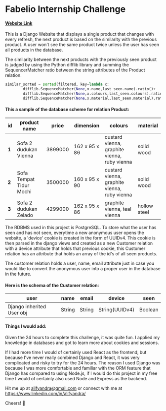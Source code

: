 # Fabelio Internship Challenge

#### [Website Link](alifyandra-fabelio.herokuapp.com)

This is a Django Website that displays a single product that changes with every refresh, the next product is based on the similarity with the previous product. A user won't see the same product twice unless the user has seen all products in the database.

The similarity between the next products with the previously seen product is judged by using the Python difflib library and summing the SequencerMatcher ratio between the string attributes of the Product relation.

```Python
similar_sorted = sorted(filtered, key=lambda x:
        difflib.SequenceMatcher(None,x.name,last_seen.name).ratio()+
        difflib.SequenceMatcher(None,x.colours,last_seen.colours).ratio()+
        difflib.SequenceMatcher(None,x.material,last_seen.material).ratio(), reverse=True)
```



#### This a sample of the database scheme for relation Product:

| **id** | **product name**        | **price** | **dimension** | **colours**                                  | **material** |
| ------ | ----------------------- | --------- | ------------- | -------------------------------------------- | ------------ |
| **1**  | Sofa 2 dudukan Vienna   | 3899000   | 162 x 95 x 86 | custard vienna, graphite vienna, ruby vienna | solid wood   |
| **2**  | Sofa Tempat Tidur Mochi | 3500000   | 160 x 95 x 90 | custard vienna, graphite vienna, ruby vienna | solid wood   |
| **3**  | Sofa 2 dudukan Zelado   | 4299000   | 162 x 95 x 86 | graphite vienna, teal vienna                 | hollow steel |

The RDBMS used in this project is PostgreSQL. To store what the user has seen and has not seen, everytime a new anonymous user opens the website, a 'device' cookie is created in the form of UUIDv4. This cookie is then parsed in the django views and created as a new Customer relation with a device attribute that holds that previous cookie, this Customer relation has an attribute that holds an array of the id's of all seen products. 

The customer relation holds a user, name, email attribute just in case you would like to convert the anonymous user into a proper user in the database in the future.

#### Here is the schema of the Customer relation:

| user                      | name   | email  | device         | seen    |
| ------------------------- | ------ | ------ | -------------- | ------- |
| Django inherited User obj | String | String | String(UUIDv4) | Boolean |



#### Things I would add:

Given the 24 hours to complete this challenge, it was quite fun. I applied my knowledge in databases and got to learn more about cookies and sessions. 

If I had more time I would of certainly used React as the frontend, but because I've never really combined Django and React, it was very complicated and risky to try for the 24 hours. The reason I used Django was because I was more comfortable and familiar with the ORM feature that Django has compared to using Node.js, if I would do this project in my free time I would of certainly also used Node and Express as the backend.

Hit me up at alifyandra@gmail.com or connect with me at https://www.linkedin.com/in/alifyandra/

Cheers! 👋

